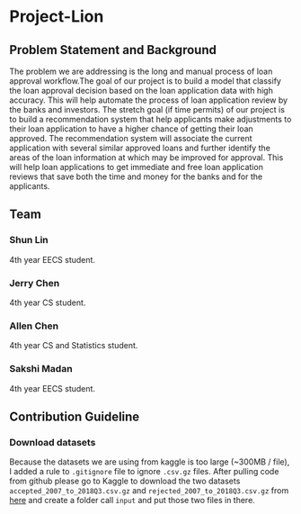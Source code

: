 # Project-Lion

## Problem Statement and Background
The problem we are addressing is the long and manual process of loan approval workflow.The goal of our project is to build a model that classify the loan approval decision based on the loan application data with high accuracy. This will help automate the process of loan application review by the banks and investors. The stretch goal (if time permits) of our project is to build a recommendation system that help applicants make adjustments to their loan application to have a higher chance of getting their loan approved. The recommendation system will associate the current application with several similar approved loans and further identify the areas of the loan information at which may be improved for approval. This will help loan applications to get immediate and free loan application reviews that save both the time and money for the banks and for the applicants.

## Team
### Shun Lin
4th year EECS student.

### Jerry Chen
4th year CS student.

### Allen Chen
4th year CS and Statistics student. 

### Sakshi Madan
4th year EECS student.


## Contribution Guideline

### Download datasets
Because the datasets we are using from kaggle is too large (~300MB / file), I added a rule to `.gitignore` file to ignore `.csv.gz` files. After pulling code from github please go to Kaggle to download the two datasets `accepted_2007_to_2018Q3.csv.gz` and `rejected_2007_to_2018Q3.csv.gz` from [here](https://www.kaggle.com/wordsforthewise/lending-club) and create a folder call `input` and put those two files in there.

